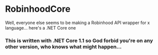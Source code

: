 # RobinhoodCore
Well, everyone else seems to be making a Robinhood API wrapper for x language... here's a .NET Core one
  
### This is written with .NET Core 1.1 so God forbid you're on any other version, who knows what might happen...
